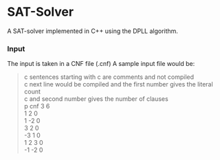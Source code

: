 # SAT-Solver
A SAT-solver implemented in C++  using the DPLL algorithm.


### Input
The input is taken in a CNF file (.cnf)
A sample input file would be:

> c sentences starting with c are comments and not compiled<br>
> c next line would be compiled and the first number gives the literal count<br>
> c and second number gives the number of clauses <br>
> p cnf 3 6 <br>
> 1 2 0 <br>
> 1 -2 0 <br>
> 3 2 0 <br>
> -3 1 0 <br>
> 1 2 3 0 <br>
> -1 -2 0 <br>
